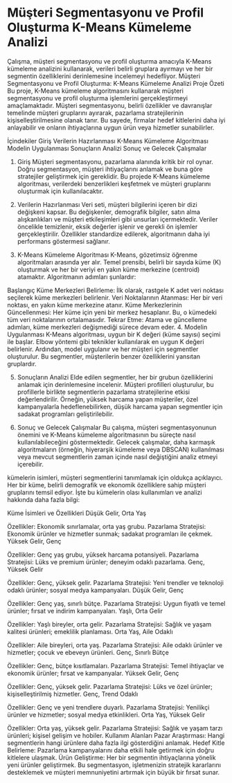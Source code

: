 # Müşteri Segmentasyonu ve Profil Oluşturma K-Means Kümeleme Analizi
Çalışma, müşteri segmentasyonu ve profil oluşturma amacıyla K-Means kümeleme analizini kullanarak, verileri belirli gruplara ayırmayı ve her bir segmentin özelliklerini derinlemesine incelemeyi hedefliyor. 
Müşteri Segmentasyonu ve Profil Oluşturma: K-Means Kümeleme Analizi
Proje Özeti
Bu proje, K-Means kümeleme algoritmasını kullanarak müşteri segmentasyonu ve profil oluşturma işlemlerini gerçekleştirmeyi amaçlamaktadır. Müşteri segmentasyonu, belirli özellikler ve davranışlar temelinde müşteri gruplarını ayırarak, pazarlama stratejilerinin kişiselleştirilmesine olanak tanır. Bu sayede, firmalar hedef kitlelerini daha iyi anlayabilir ve onların ihtiyaçlarına uygun ürün veya hizmetler sunabilirler.

İçindekiler
Giriş
Verilerin Hazırlanması
K-Means Kümeleme Algoritması
Modelin Uygulanması
Sonuçların Analizi
Sonuç ve Gelecek Çalışmalar
1. Giriş
Müşteri segmentasyonu, pazarlama alanında kritik bir rol oynar. Doğru segmentasyon, müşteri ihtiyaçlarını anlamak ve buna göre stratejiler geliştirmek için gereklidir. Bu projede K-Means kümeleme algoritması, verilerdeki benzerlikleri keşfetmek ve müşteri gruplarını oluşturmak için kullanılacaktır.

2. Verilerin Hazırlanması
Veri seti, müşteri bilgilerini içeren bir dizi değişkeni kapsar. Bu değişkenler, demografik bilgiler, satın alma alışkanlıkları ve müşteri etkileşimleri gibi unsurları içermektedir. Veriler öncelikle temizlenir, eksik değerler işlenir ve gerekli ön işlemler gerçekleştirilir. Özellikler standardize edilerek, algoritmanın daha iyi performans göstermesi sağlanır.

3. K-Means Kümeleme Algoritması
K-Means, gözetimsiz öğrenme algoritmaları arasında yer alır. Temel prensibi, belirli bir sayıda küme (K) oluşturmak ve her bir veriyi en yakın küme merkezine (centroid) atamaktır. Algoritmanın adımları şunlardır:

Başlangıç Küme Merkezleri Belirleme: İlk olarak, rastgele K adet veri noktası seçilerek küme merkezleri belirlenir.
Veri Noktalarının Atanması: Her bir veri noktası, en yakın küme merkezine atanır.
Küme Merkezlerinin Güncellenmesi: Her küme için yeni bir merkez hesaplanır. Bu, o kümedeki tüm veri noktalarının ortalamasıdır.
Tekrar Etme: Atama ve güncelleme adımları, küme merkezleri değişmediği sürece devam eder.
4. Modelin Uygulanması
K-Means algoritması, uygun bir K değeri (küme sayısı) seçimi ile başlar. Elbow yöntemi gibi teknikler kullanılarak en uygun K değeri belirlenir. Ardından, model uygulanır ve her müşteri için segmentler oluşturulur. Bu segmentler, müşterilerin benzer özelliklerini yansıtan gruplardır.

5. Sonuçların Analizi
Elde edilen segmentler, her bir grubun özelliklerini anlamak için derinlemesine incelenir. Müşteri profilleri oluşturulur, bu profillerle birlikte segmentlerin pazarlama stratejilerine etkisi değerlendirilir. Örneğin, yüksek harcama yapan müşteriler, özel kampanyalarla hedeflenebilirken, düşük harcama yapan segmentler için sadakat programları geliştirilebilir.

6. Sonuç ve Gelecek Çalışmalar
Bu çalışma, müşteri segmentasyonunun önemini ve K-Means kümeleme algoritmasının bu süreçte nasıl kullanılabileceğini göstermektedir. Gelecek çalışmalar, daha karmaşık algoritmaların (örneğin, hiyerarşik kümeleme veya DBSCAN) kullanılması veya mevcut segmentlerin zaman içinde nasıl değiştiğini analiz etmeyi içerebilir.

kümelerin isimleri, müşteri segmentlerini tanımlamak için oldukça açıklayıcı. Her bir küme, belirli demografik ve ekonomik özelliklere sahip müşteri gruplarını temsil ediyor. İşte bu kümelerin olası kullanımları ve analizi hakkında daha fazla bilgi:

Küme İsimleri ve Özellikleri
Düşük Gelir, Orta Yaş

Özellikler: Ekonomik sınırlamalar, orta yaş grubu.
Pazarlama Stratejisi: Ekonomik ürünler ve hizmetler sunmak; sadakat programları ile çekmek.
Yüksek Gelir, Genç

Özellikler: Genç yaş grubu, yüksek harcama potansiyeli.
Pazarlama Stratejisi: Lüks ve premium ürünler; deneyim odaklı pazarlama.
Genç, Yüksek Gelir

Özellikler: Genç, yüksek gelir.
Pazarlama Stratejisi: Yeni trendler ve teknoloji odaklı ürünler; sosyal medya kampanyaları.
Düşük Gelir, Genç

Özellikler: Genç yaş, sınırlı bütçe.
Pazarlama Stratejisi: Uygun fiyatlı ve temel ürünler; fırsat ve indirim kampanyaları.
Yaşlı, Orta Gelir

Özellikler: Yaşlı bireyler, orta gelir.
Pazarlama Stratejisi: Sağlık ve yaşam kalitesi ürünleri; emeklilik planlaması.
Orta Yaş, Aile Odaklı

Özellikler: Aile bireyleri, orta yaş.
Pazarlama Stratejisi: Aile odaklı ürünler ve hizmetler; çocuk ve ebeveyn ürünleri.
Genç, Sınırlı Bütçe

Özellikler: Genç, bütçe kısıtlamaları.
Pazarlama Stratejisi: Temel ihtiyaçlar ve ekonomik ürünler; fırsat ve kampanyalar.
Yüksek Gelir, Genç

Özellikler: Genç, yüksek gelir.
Pazarlama Stratejisi: Lüks ve özel ürünler; kişiselleştirilmiş hizmetler.
Genç, Trend Odaklı

Özellikler: Genç ve yeni trendlere duyarlı.
Pazarlama Stratejisi: Yenilikçi ürünler ve hizmetler; sosyal medya etkinlikleri.
Orta Yaş, Yüksek Gelir

Özellikler: Orta yaş, yüksek gelir.
Pazarlama Stratejisi: Sağlık ve yaşam tarzı ürünleri; kişisel gelişim ve hobiler.
Kullanım Alanları
Pazar Araştırması: Hangi segmentlerin hangi ürünlere daha fazla ilgi gösterdiğini anlamak.
Hedef Kitle Belirleme: Pazarlama kampanyalarını daha etkili hale getirmek için doğru kitlelere ulaşmak.
Ürün Geliştirme: Her bir segmentin ihtiyaçlarına yönelik yeni ürünler geliştirmek.
Bu segmentasyon, işletmenizin stratejik kararlarını desteklemek ve müşteri memnuniyetini artırmak için büyük bir fırsat sunar.
